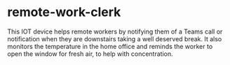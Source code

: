 # remote-work-clerk
This IOT device helps remote workers by notifying them of a Teams call or notification when they are downstairs taking a well deserved break. It also monitors the temperature in the home office and reminds the worker to open the window for fresh air, to help with concentration.